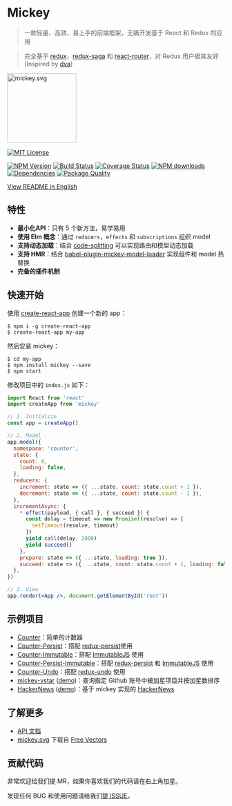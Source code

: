 # Mickey

> 一款轻量、高效、易上手的前端框架，无痛开发基于 React 和 Redux 的应用

> 完全基于 [redux](https://github.com/reactjs/redux)，[redux-saga](https://github.com/yelouafi/redux-saga) 和 [react-router](https://github.com/ReactTraining/react-router)，对 Redux 用户极其友好 (Inspired by [dva](https://github.com/dvajs/dva))

<img src="http://ojh17srjb.bkt.gdipper.com/mickey.svg" alt="mickey.svg" width="160px">

[![MIT License](https://img.shields.io/badge/license-MIT_License-green.svg?style=flat-square)](https://github.com/mickey/mickey/blob/master/LICENSE)

[![NPM Version](https://img.shields.io/npm/v/mickey.svg?style=flat-square)](https://www.npmjs.com/package/mickey)
[![Build Status](https://img.shields.io/travis/mickeyjsx/mickey.svg?style=flat)](https://travis-ci.org/mickeyjsx/mickey)
[![Coverage Status](https://img.shields.io/coveralls/mickeyjsx/mickey.svg?style=flat)](https://coveralls.io/r/mickeyjsx/mickey)
[![NPM downloads](http://img.shields.io/npm/dm/mickey.svg?style=flat)](https://npmjs.org/package/mickey)
[![Dependencies](https://david-dm.org/mickey/mickey/status.svg)](https://david-dm.org/mickey/mickey)
[![Package Quality](http://npm.packagequality.com/shield/mickey.svg)](http://packagequality.com/#?package=mickey)

[View README in English](../../README.md#features)

## 特性

- **最小化API**：只有 5 个新方法，易学易用
- **使用 Elm 概念**：通过 `reducers`，`effects` 和 `subscriptions` 组织 model
- **支持动态加载**：结合 [code-splitting](https://webpack.js.org/guides/code-splitting/) 可以实现路由和模型动态加载
- **支持 HMR**：结合 [babel-plugin-mickey-model-loader](https://github.com/mickeyjsx/babel-plugin-mickey-model-loader) 实现组件和 model 热替换
- **完备的插件机制**

## 快速开始

使用 [create-react-app](https://github.com/facebookincubator/create-react-app) 创建一个新的 app：

```shell
$ npm i -g create-react-app
$ create-react-app my-app
```

然后安装 mickey：

```shell
$ cd my-app
$ npm install mickey --save
$ npm start
```

修改项目中的 `index.js` 如下：

```jsx
import React from 'react'
import createApp from 'mickey'

// 1. Initialize
const app = createApp()

// 2. Model
app.model({
  namespace: 'counter',
  state: {
    count: 0,
    loading: false,
  },
  reducers: {
    increment: state => ({ ...state, count: state.count + 1 }),
    decrement: state => ({ ...state, count: state.count - 1 }),
  },
  incrementAsync: {
    * effect(payload, { call }, { succeed }) {
      const delay = timeout => new Promise((resolve) => {
        setTimeout(resolve, timeout)
      })
      yield call(delay, 2000)
      yield succeed()
    },
    prepare: state => ({ ...state, loading: true }),
    succeed: state => ({ ...state, count: state.count + 1, loading: false }),
  },
})

// 3. View
app.render(<App />, document.getElementById('root'))
```

## 示例项目

- [Counter](../../examples/counter)：简单的计数器
- [Counter-Persist](../../examples/counter-persist)：搭配 [redux-persist](https://github.com/rt2zz/redux-persist)使用
- [Counter-Immutable](../../examples/counter-immutable)：搭配 [ImmutableJS](https://github.com/facebook/immutable-js/) 使用
- [Counter-Persist-Immutable](../../examples/counter-persist-immutable)：搭配 [redux-persist](https://github.com/rt2zz/redux-persist) 和 [ImmutableJS](https://github.com/facebook/immutable-js/) 使用
- [Counter-Undo](../../examples/counter-undo)：搭配 [redux-undo](https://github.com/omnidan/redux-undo) 使用
- [mickey-vstar](https://github.com/mickeyjsx/mickey-vstar) ([demo](http://mickeyjsx.github.io/vstar))：查询指定 Github 账号中被加星项目并按加星数排序
- [HackerNews](https://github.com/mickeyjsx/mickey-hackernews) ([demo](http://mickeyjsx.github.io/hackernews))：基于 mickey 实现的 [HackerNews](https://github.com/vuejs/vue-hackernews-2.0)

## 了解更多

- [API 文档](./api.md)
- [mickey.svg](../../mickey.svg) 下载自 [Free Vectors](http://all-free-download.com/free-vector/download/disney-disney-vector_288586.html)

## 贡献代码

非常欢迎给我们提 MR，如果你喜欢我们的代码请在右上角加星。

发现任何 BUG 和使用问题请给我们[提 ISSUE](https://github.com/mickey/mickey/issues/new)。
